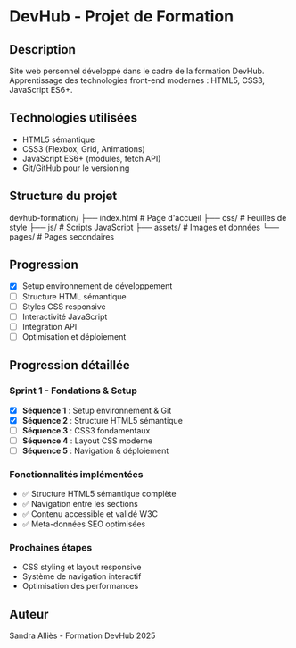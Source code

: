 # DevHub - Projet de Formation

## Description

Site web personnel développé dans le cadre de la formation DevHub.
Apprentissage des technologies front-end modernes : HTML5, CSS3, JavaScript ES6+.

## Technologies utilisées

- HTML5 sémantique
- CSS3 (Flexbox, Grid, Animations)
- JavaScript ES6+ (modules, fetch API)
- Git/GitHub pour le versioning

## Structure du projet

devhub-formation/
├── index.html # Page d'accueil
├── css/ # Feuilles de style
├── js/ # Scripts JavaScript
├── assets/ # Images et données
└── pages/ # Pages secondaires

## Progression

- [x] Setup environnement de développement
- [ ] Structure HTML sémantique
- [ ] Styles CSS responsive
- [ ] Interactivité JavaScript
- [ ] Intégration API
- [ ] Optimisation et déploiement

## Progression détaillée

### Sprint 1 - Fondations & Setup
- [x] **Séquence 1** : Setup environnement & Git
- [x] **Séquence 2** : Structure HTML5 sémantique
- [ ] **Séquence 3** : CSS3 fondamentaux
- [ ] **Séquence 4** : Layout CSS moderne
- [ ] **Séquence 5** : Navigation & déploiement

### Fonctionnalités implémentées
- ✅ Structure HTML5 sémantique complète
- ✅ Navigation entre les sections
- ✅ Contenu accessible et validé W3C
- ✅ Meta-données SEO optimisées

### Prochaines étapes
- CSS styling et layout responsive
- Système de navigation interactif
- Optimisation des performances

## Auteur

Sandra Alliès - Formation DevHub 2025
